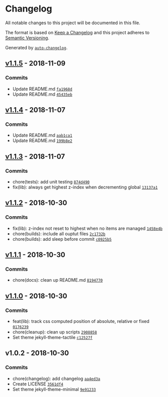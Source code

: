 # Changelog

All notable changes to this project will be documented in this file.

The format is based on [Keep a Changelog](http://keepachangelog.com/en/1.0.0/)
and this project adheres to [Semantic Versioning](http://semver.org/spec/v2.0.0.html).

Generated by [`auto-changelog`](https://github.com/CookPete/auto-changelog).

## [v1.1.5](https://github.com/mcarlucci/layercake/compare/v1.1.4...v1.1.5) - 2018-11-09

### Commits

- Update README.md [`fa1968d`](https://github.com/mcarlucci/layercake/commit/fa1968d2669648ce75df5ec350e76da93f51d1d3)
- Update README.md [`45435eb`](https://github.com/mcarlucci/layercake/commit/45435eb2140e69afa8b76296c3ab1af1857e6504)

## [v1.1.4](https://github.com/mcarlucci/layercake/compare/v1.1.3...v1.1.4) - 2018-11-07

### Commits

- Update README.md [`aab1ca1`](https://github.com/mcarlucci/layercake/commit/aab1ca134e89898100768015bbd9bcd1b823577e)
- Update README.md [`199b8e2`](https://github.com/mcarlucci/layercake/commit/199b8e2e9c8c23e513f626b0c960662b19e26296)

## [v1.1.3](https://github.com/mcarlucci/layercake/compare/v1.1.2...v1.1.3) - 2018-11-07

### Commits

- chore(tests): add unit testing [`874d490`](https://github.com/mcarlucci/layercake/commit/874d490e66c3d5139b27d6d64a0de63186e606ef)
- fix(lib): always get highest z-index when decrementing global [`13137a1`](https://github.com/mcarlucci/layercake/commit/13137a1f4385bcd2a7baa2848e711e08fa52285c)

## [v1.1.2](https://github.com/mcarlucci/layercake/compare/v1.1.1...v1.1.2) - 2018-10-30

### Commits

- fix(lib): z-index not reset to highest when no items are managed [`1458e4b`](https://github.com/mcarlucci/layercake/commit/1458e4b4e2bfdc82ffd12764717d57f67cc23bc8)
- chore(builds): include all ouptut files [`2c1732b`](https://github.com/mcarlucci/layercake/commit/2c1732b334b852a2b1ca445e0c0c8fdc306980e6)
- chore(builds): add sleep before commit [`c0925b5`](https://github.com/mcarlucci/layercake/commit/c0925b5e7f896f2e40670b8c353e89852fa5ba52)

## [v1.1.1](https://github.com/mcarlucci/layercake/compare/v1.1.0...v1.1.1) - 2018-10-30

### Commits

- chore(docs): clean up README.md [`8194770`](https://github.com/mcarlucci/layercake/commit/8194770adfd4c2eb104a2f0da7279d59fe9c5f8d)

## [v1.1.0](https://github.com/mcarlucci/layercake/compare/v1.0.2...v1.1.0) - 2018-10-30

### Commits

- feat(lib): track css computed position of absolute, relative or fixed [`0176239`](https://github.com/mcarlucci/layercake/commit/0176239c0a3353e3ea370cd2fdf439fb59839c5d)
- chore(cleanup): clean up scripts [`2908858`](https://github.com/mcarlucci/layercake/commit/2908858694e1a29def2d85f8ccb1ccd855adfac4)
- Set theme jekyll-theme-tactile [`c12527f`](https://github.com/mcarlucci/layercake/commit/c12527fe1381b52fd688d6389ce9103abc09531f)

## v1.0.2 - 2018-10-30

### Commits

- chore(changelog): add changelog [`aa4ed3a`](https://github.com/mcarlucci/layercake/commit/aa4ed3a746169cd3c97d939a0db744c20903940f)
- Create LICENSE [`3561df4`](https://github.com/mcarlucci/layercake/commit/3561df4ff233b2c7f74cc7b0eafe3b3414d20f88)
- Set theme jekyll-theme-minimal [`9e91233`](https://github.com/mcarlucci/layercake/commit/9e91233245e47002cfbd95ec5e1c8142be27a5a4)
